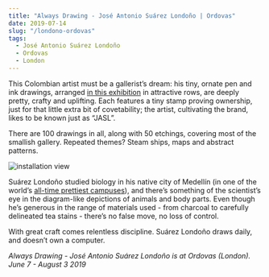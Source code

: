 ```yaml
---
title: "Always Drawing - José Antonio Suárez Londoño | Ordovas"
date: 2019-07-14
slug: "/londono-ordovas"
tags:
  - José Antonio Suárez Londoño
  - Ordovas
  - London
---
```


This Colombian artist must be a gallerist’s dream: his tiny, ornate pen and ink drawings, arranged [in this exhibition](https://www.ordovasart.com/exhibition/always-drawing/) in attractive rows, are deeply pretty, crafty and uplifting. Each features a tiny stamp proving ownership, just for that little extra bit of covetability; the artist, cultivating the brand, likes to be known just as “JASL”.

There are 100 drawings in all, along with 50 etchings, covering most of the smallish gallery. Repeated themes? Steam ships, maps and abstract patterns.

![installation view](/londono-ordovas-1.jpg)

Suárez Londoño studied biology in his native city of Medellín (in one of the world’s [all-time prettiest campuses](http://discovercolombia.com/university-of-antioquia/)), and there’s something of the scientist’s eye in the diagram-like depictions of animals and body parts. Even though he’s generous in the range of materials used - from charcoal to carefully delineated tea stains - there’s no false move, no loss of control.

With great craft comes relentless discipline. Suárez Londoño draws daily, and doesn’t own a computer.

*Always Drawing - José Antonio Suárez Londoño is at Ordovas (London). June 7 - August 3 2019*
